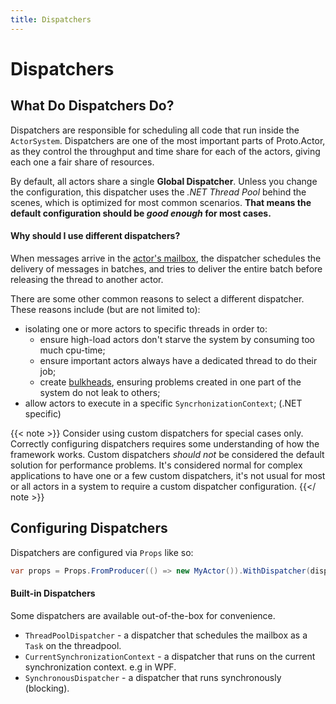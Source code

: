 ```yaml
---
title: Dispatchers
---
```


# Dispatchers

## What Do Dispatchers Do?

Dispatchers are responsible for scheduling all code that run inside the `ActorSystem`.
Dispatchers are one of the most important parts of Proto.Actor, as they control the throughput and
time share for each of the actors, giving each one a fair share of resources.

By default, all actors share a single **Global Dispatcher**.
Unless you change the configuration, this dispatcher uses the _.NET Thread Pool_ behind the scenes,
which is optimized for most common scenarios.
**That means the default configuration should be _good enough_ for most cases.**

#### Why should I use different dispatchers?

When messages arrive in the [actor's mailbox](mailboxes.md), the dispatcher schedules the delivery of
messages in batches, and tries to deliver the entire batch before releasing the thread to another actor.

There are some other common reasons to select a different dispatcher. These reasons include (but are not limited to):

- isolating one or more actors to specific threads in order to:
  - ensure high-load actors don't starve the system by consuming too much cpu-time;
  - ensure important actors always have a dedicated thread to do their job;
  - create [bulkheads](http://skife.org/architecture/fault-tolerance/2009/12/31/bulkheads.html), ensuring problems created in one part of the system do not leak to others;
- allow actors to execute in a specific `SyncrhonizationContext`; (.NET specific)

{{< note >}}
Consider using custom dispatchers for special cases only. Correctly configuring dispatchers requires some understanding of
how the framework works. Custom dispatchers _should not_ be considered the default solution for performance problems.
It's considered normal for complex applications to have one or a few custom dispatchers, it's not usual for most or all actors in a system to require a custom dispatcher configuration.
{{</ note >}}

## Configuring Dispatchers

Dispatchers are configured via `Props` like so:

```csharp
var props = Props.FromProducer(() => new MyActor()).WithDispatcher(dispatcher);
```

#### Built-in Dispatchers

Some dispatchers are available out-of-the-box for convenience.

- `ThreadPoolDispatcher` - a dispatcher that schedules the mailbox as a `Task` on the threadpool.
- `CurrentSynchronizationContext` - a dispatcher that runs on the current synchronization context. e.g in WPF.
- `SynchronousDispatcher` - a dispatcher that runs synchronously (blocking).
